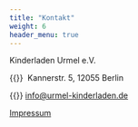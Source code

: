 ```yaml
---
title: "Kontakt"
weight: 6
header_menu: true
---
```


Kinderladen Urmel e.V.

{{<icon class="fa fa-map-marker">}}&nbsp; Kannerstr. 5, 12055 Berlin

{{<icon class="fa fa-envelope">}}&nbsp;[info@urmel-kinderladen.de](mailto:info@urmel-kinderladen.de)

<!-- {{<icon class="fa fa-phone">}}&nbsp; +49 30 6852152 -->


[Impressum](/impressum)











